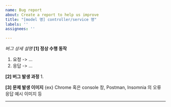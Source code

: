 ```yaml
---
name: Bug report
about: Create a report to help us improve
title: "[model 명] controller/service 명"
labels: ''
assignees: ''

---
```


*버그 상세 설명*
**[1] 정상 수행 동작**
1. 요청 -> ...
2. 응답 -> ...

**[2] 버그 발생 과정**
1. 

**[3] 문제 발생 이미지**
{ex} Chrome 혹은 console 창, Postman, Insomnia 의 오류 응답 예시 이미지 등

---
